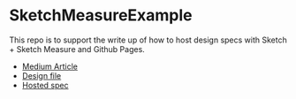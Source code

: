 # SketchMeasureExample

This repo is to support the write up of how to host design specs with Sketch + Sketch Measure and Github Pages. 

- [Medium Article]()
- [Design file](https://github.com/Roninnanaki/SketchMeasureExample/blob/master/files/SketchMeasureExample.sketch)
- [Hosted spec](https://roninnanaki.github.io/SketchMeasureExample/)
